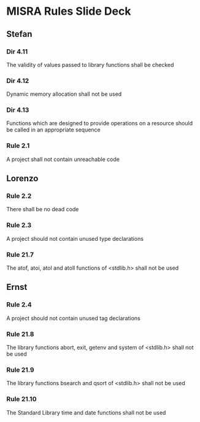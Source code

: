 # MISRA Rules Slide Deck

## Stefan

### Dir 4.11 
The validity of values passed to library functions shall be checked

### Dir 4.12
Dynamic memory allocation shall not be used

### Dir 4.13 
Functions which are designed to provide operations on a resource should be called in an appropriate sequence

### Rule 2.1 
A project shall not contain unreachable code

## Lorenzo

### Rule 2.2
There shall be no dead code

### Rule 2.3 
A project should not contain unused type declarations

### Rule 21.7 
The atof, atoi, atol and atoll functions of <stdlib.h> shall not be used

## Ernst

### Rule 2.4
A project should not contain unused tag declarations

### Rule 21.8
The library functions abort, exit, getenv and system of <stdlib.h> shall not be used

### Rule 21.9 
The library functions bsearch and qsort of <stdlib.h> shall not be used

### Rule 21.10
The Standard Library time and date functions shall not be used
